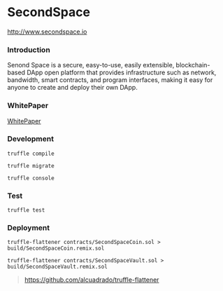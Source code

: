 # SecondSpace

http://www.secondspace.io

### Introduction

Senond Space is a secure, easy-to-use, easily extensible, blockchain-based DApp open platform that provides infrastructure such as network, bandwidth, smart contracts, and program interfaces, making it easy for anyone to create and deploy their own DApp.


### WhitePaper

 [WhitePaper](WhitePaper.md)

### Development


```shell
truffle compile

truffle migrate

truffle console
```


### Test

```shell
truffle test
```

### Deployment

```shell
truffle-flattener contracts/SecondSpaceCoin.sol > build/SecondSpaceCoin.remix.sol

truffle-flattener contracts/SecondSpaceVault.sol > build/SecondSpaceVault.remix.sol
```

> https://github.com/alcuadrado/truffle-flattener
